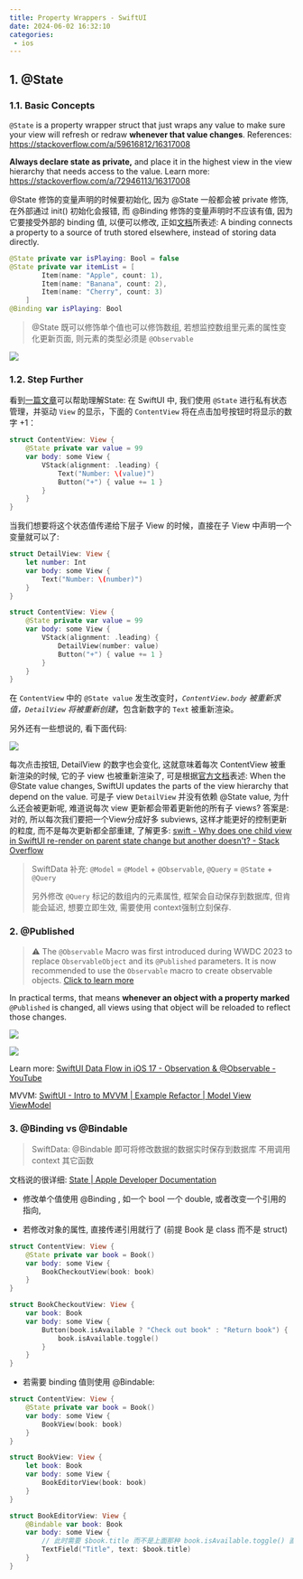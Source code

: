 ```yaml
---
title: Property Wrappers - SwiftUI
date: 2024-06-02 16:32:10
categories:
 - ios
---
```


## 1. @State 

### 1.1. Basic Concepts

`@State` is a property wrapper struct that just wraps any value to make sure your view will refresh or redraw **whenever that value changes**. References: https://stackoverflow.com/a/59616812/16317008

**Always declare state as private,** and place it in the highest view in the view hierarchy that needs access to the value. Learn more: https://stackoverflow.com/a/72946113/16317008

@State 修饰的变量声明的时候要初始化, 因为 @State 一般都会被 private 修饰, 在外部通过 init() 初始化会报错, 而 @Binding 修饰的变量声明时不应该有值, 因为它要接受外部的 binding 值, 以便可以修改, 正如[文档](https://arc.net/l/quote/itwvjdmw)所表述: A binding connects a property to a source of truth stored elsewhere, instead of storing data directly. 

```swift
@State private var isPlaying: Bool = false
@State private var itemList = [
        Item(name: "Apple", count: 1),
        Item(name: "Banana", count: 2),
        Item(name: "Cherry", count: 3)
    ]
@Binding var isPlaying: Bool 
```

> @State 既可以修饰单个值也可以修饰数组, 若想监控数组里元素的属性变化更新页面, 则元素的类型必须是 `@Observable`

![](https://pub-2a6758f3b2d64ef5bb71ba1601101d35.r2.dev/blogs/2024/07/4d2c6bbeba01837b4aba7998f8a1458e.jpg)

### 1.2. Step Further

看到[一篇文章](https://onevcat.com/2021/01/swiftui-state/)可以帮助理解State: 在 SwiftUI 中, 我们使用 `@State` 进行私有状态管理，并驱动 `View` 的显示，下面的 `ContentView` 将在点击加号按钮时将显示的数字 +1：

```swift
struct ContentView: View {
    @State private var value = 99
    var body: some View {
        VStack(alignment: .leading) {
            Text("Number: \(value)")
            Button("+") { value += 1 }
        }
    }
}
```

当我们想要将这个状态值传递给下层子 View 的时候，直接在子 View 中声明一个变量就可以了:

```swift
struct DetailView: View {
    let number: Int
    var body: some View {
        Text("Number: \(number)")
    }
}

struct ContentView: View {
    @State private var value = 99
    var body: some View {
        VStack(alignment: .leading) {
            DetailView(number: value)
            Button("+") { value += 1 }
        }
    }
}
```

在 `ContentView` 中的 `@State value` 发生改变时，*`ContentView.body` 被重新求值，`DetailView` 将被重新创建*，包含新数字的 `Text` 被重新渲染。

另外还有一些想说的, 看下面代码: 

![](https://pub-2a6758f3b2d64ef5bb71ba1601101d35.r2.dev/blogs/2024/07/3b1b8f7d3bab518149631f08b510d54c.jpg)

每次点击按钮, DetailView 的数字也会变化, 这就意味着每次 ContentView 被重新渲染的时候, 它的子 view 也被重新渲染了, 可是根据[官方文档](https://arc.net/l/quote/ekwiznyu)表述: When the @State value changes, SwiftUI updates the parts of the view hierarchy that depend on the value. 可是子 view `DetailView` 并没有依赖 @State value, 为什么还会被更新呢, 难道说每次 view 更新都会带着更新他的所有子 views? 答案是: 对的, 所以每次我们要把一个View分成好多 subviews, 这样才能更好的控制更新的粒度, 而不是每次更新都全部重建, 了解更多: [swift - Why does one child view in SwiftUI re-render on parent state change but another doesn't? - Stack Overflow](https://stackoverflow.com/questions/78635057/why-does-one-child-view-in-swiftui-re-render-on-parent-state-change-but-another)

> SwiftData 补充: `@Model` = `@Model` + `@Observable`, `@Query` = `@State` +  `@Query` 
>
> 另外修改 `@Query` 标记的数组内的元素属性, 框架会自动保存到数据库, 但肯能会延迟, 想要立即生效, 需要使用 context强制立刻保存. 

### 2. @Published

> ⚠️ The `@Observable` Macro was first introduced during WWDC 2023 to replace `ObservableObject` and its `@Published` parameters. It is now recommended to use the `Observable` macro to create observable objects. [Click to learn more](https://www.youtube.com/watch?v=EK7SthdWV2w&t=306s)

In practical terms, that means **whenever an object with a property marked** `@Published` is changed, all views using that object will be reloaded to reflect those changes.

![](https://pub-2a6758f3b2d64ef5bb71ba1601101d35.r2.dev/blogs/2024/06/429b5b2b4d2b2bb43f74563fa5c27715.jpg)

![](https://pub-2a6758f3b2d64ef5bb71ba1601101d35.r2.dev/blogs/2024/06/02e6f5fb20d45ebdc1f70a677f0d42f4.jpg)

Learn more: [SwiftUI Data Flow in iOS 17 - Observation & @Observable - YouTube](https://www.youtube.com/watch?v=EK7SthdWV2w&t=306s)

MVVM: [SwiftUI - Intro to MVVM | Example Refactor | Model View ViewModel](https://www.youtube.com/watch?v=FwGMU_Grnf8)

### 3. @Binding vs @Bindable 

> SwiftData: @Bindable 即可将修改数据的数据实时保存到数据库 不用调用 context 其它函数

文档说的很详细: [State | Apple Developer Documentation](https://developer.apple.com/documentation/swiftui/state)

- 修改单个值使用 @Binding , 如一个 bool 一个 double, 或者改变一个引用的指向, 

- 若修改对象的属性, 直接传递引用就行了 (前提 Book 是 class 而不是 struct)

```swift
struct ContentView: View {
    @State private var book = Book()
    var body: some View {
        BookCheckoutView(book: book)
    }
}

struct BookCheckoutView: View {
    var book: Book
    var body: some View {
        Button(book.isAvailable ? "Check out book" : "Return book") {
            book.isAvailable.toggle()
        }
    }
}
```

- 若需要 binding 值则使用 @Bindable:

```swift
struct ContentView: View {
    @State private var book = Book()
    var body: some View {
        BookView(book: book)
    }
}

struct BookView: View {
    let book: Book
    var body: some View {
        BookEditorView(book: book)
    }
}

struct BookEditorView: View {
    @Bindable var book: Book
    var body: some View {
        // 此时需要 $book.title 而不是上面那种 book.isAvailable.toggle() 直接修改
        TextField("Title", text: $book.title)
    }
}
```

